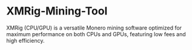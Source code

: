 # XMRig-Mining-Tool
XMRig (CPU/GPU) is a versatile Monero mining software optimized for maximum performance on both CPUs and GPUs, featuring low fees and high efficiency.
